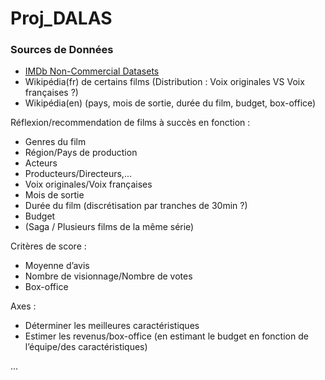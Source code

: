 # Proj_DALAS

### Sources de Données
- [IMDb Non-Commercial Datasets](https://developer.imdb.com/non-commercial-datasets/)
- Wikipédia(fr) de certains films (Distribution : Voix originales VS Voix françaises ?)
- Wikipédia(en) (pays, mois de sortie, durée du film, budget, box-office)

Réflexion/recommendation de films à succès en fonction : 
* Genres du film
* Région/Pays de production
* Acteurs
* Producteurs/Directeurs,...
* Voix originales/Voix françaises
* Mois de sortie
* Durée du film (discrétisation par tranches de 30min ?)
* Budget
* (Saga / Plusieurs films de la même série)

Critères de score : 
- Moyenne d’avis
- Nombre de visionnage/Nombre de votes
- Box-office

Axes : 
+ Déterminer les meilleures caractéristiques
+ Estimer les revenus/box-office (en estimant le budget en fonction de l’équipe/des caractéristiques)


...
